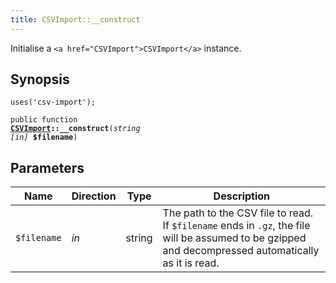 ```yaml
---
title: CSVImport::__construct
---
```


Initialise a `<a href="CSVImport">CSVImport</a>` instance.

## Synopsis

<code>uses('csv-import');</code>

<code>public function <b><a href="CSVImport">CSVImport</a>::__construct</b>(<i>string</i> <i>[in]</i> <b>$filename</b>)</code>

## Parameters

<table>
  <thead>
    <tr>
      <th>Name</th>
      <th>Direction</th>
      <th>Type</th>
      <th>Description</th>
    </tr>
  </thead>
  <tbody>
    <tr>
      <td><code>$filename</code>
      <td><i>in</i></td>
      <td>string</td>
      <td>
The path to the CSV file to read. If
<code>$filename</code> ends in <code>.gz</code>, the file will be assumed to be
gzipped and decompressed automatically as it is read.
      </td>
    </tr>
  </tbody>
</table>

